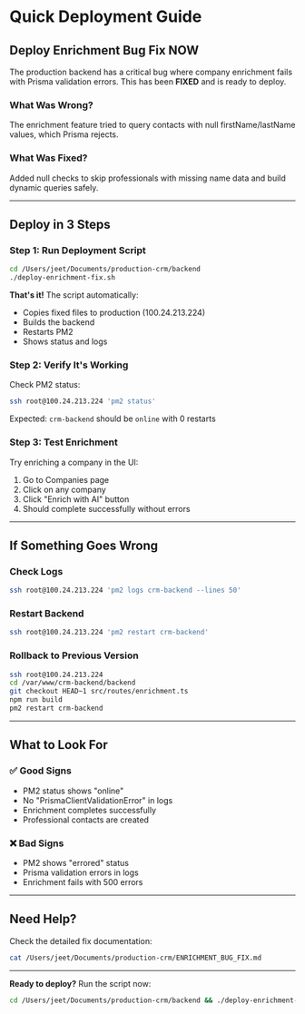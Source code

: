 # Quick Deployment Guide

## Deploy Enrichment Bug Fix NOW

The production backend has a critical bug where company enrichment fails with Prisma validation errors. This has been **FIXED** and is ready to deploy.

### What Was Wrong?

The enrichment feature tried to query contacts with null firstName/lastName values, which Prisma rejects.

### What Was Fixed?

Added null checks to skip professionals with missing name data and build dynamic queries safely.

---

## Deploy in 3 Steps

### Step 1: Run Deployment Script

```bash
cd /Users/jeet/Documents/production-crm/backend
./deploy-enrichment-fix.sh
```

**That's it!** The script automatically:
- Copies fixed files to production (100.24.213.224)
- Builds the backend
- Restarts PM2
- Shows status and logs

### Step 2: Verify It's Working

Check PM2 status:
```bash
ssh root@100.24.213.224 'pm2 status'
```

Expected: `crm-backend` should be `online` with 0 restarts

### Step 3: Test Enrichment

Try enriching a company in the UI:
1. Go to Companies page
2. Click on any company
3. Click "Enrich with AI" button
4. Should complete successfully without errors

---

## If Something Goes Wrong

### Check Logs
```bash
ssh root@100.24.213.224 'pm2 logs crm-backend --lines 50'
```

### Restart Backend
```bash
ssh root@100.24.213.224 'pm2 restart crm-backend'
```

### Rollback to Previous Version
```bash
ssh root@100.24.213.224
cd /var/www/crm-backend/backend
git checkout HEAD~1 src/routes/enrichment.ts
npm run build
pm2 restart crm-backend
```

---

## What to Look For

### ✅ Good Signs
- PM2 status shows "online"
- No "PrismaClientValidationError" in logs
- Enrichment completes successfully
- Professional contacts are created

### ❌ Bad Signs
- PM2 shows "errored" status
- Prisma validation errors in logs
- Enrichment fails with 500 errors

---

## Need Help?

Check the detailed fix documentation:
```bash
cat /Users/jeet/Documents/production-crm/ENRICHMENT_BUG_FIX.md
```

---

**Ready to deploy?** Run the script now:

```bash
cd /Users/jeet/Documents/production-crm/backend && ./deploy-enrichment-fix.sh
```
